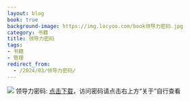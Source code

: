 ```yaml
---
layout: blog
book: true
background-image: https://img.locyoo.com/book领导力密码.jpg
category: 书籍
title: 领导力密码
tags:
- 书籍
- 管理
redirect_from:
  - /2024/03/领导力密码/
---
```

![](https://img.locyoo.com/book领导力密码.jpg)
领导力密码: <a name = "ref1" href="https://url18.ctfile.com/f/50983618-1439916091-7dc0f7?p=3619">点击下载</a>，访问密码请点击右上方“关于”自行查看